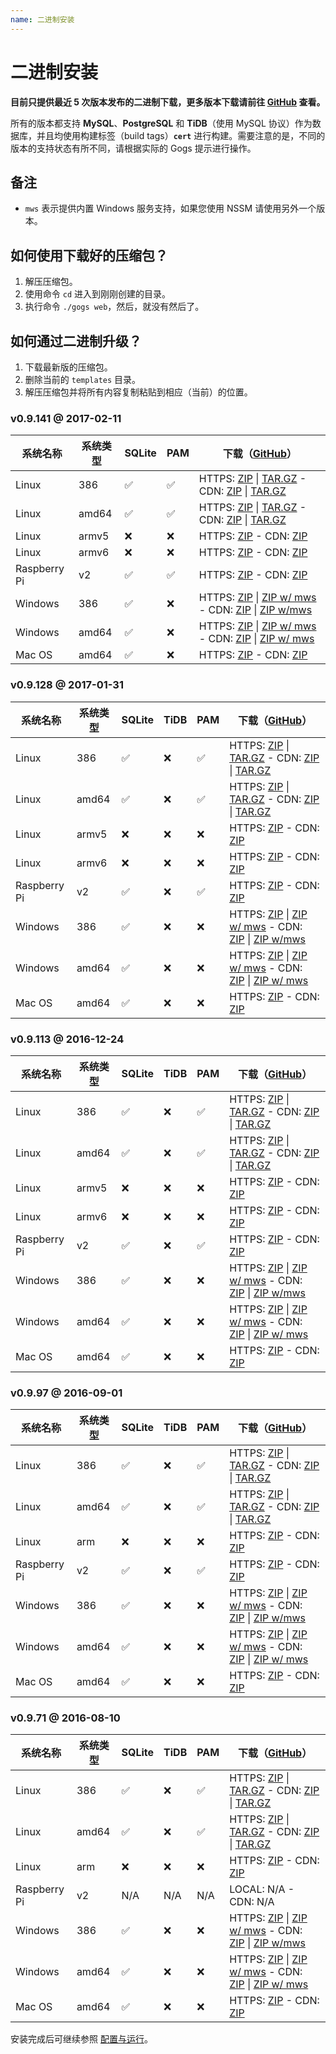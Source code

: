 ```yaml
---
name: 二进制安装
---
```


# 二进制安装

**目前只提供最近 5 次版本发布的二进制下载，更多版本下载请前往 [GitHub](https://github.com/gogits/gogs/releases?after=v0.9.71) 查看。**

所有的版本都支持 **MySQL**、**PostgreSQL** 和 **TiDB**（使用 MySQL 协议）作为数据库，并且均使用构建标签（build tags）**`cert`** 进行构建。需要注意的是，不同的版本的支持状态有所不同，请根据实际的 Gogs 提示进行操作。

## 备注

- `mws` 表示提供内置 Windows 服务支持，如果您使用 NSSM 请使用另外一个版本。

## 如何使用下载好的压缩包？

1. 解压压缩包。
2. 使用命令 `cd` 进入到刚刚创建的目录。
3. 执行命令 `./gogs web`，然后，就没有然后了。

## 如何通过二进制升级？

1. 下载最新版的压缩包。
2. 删除当前的 `templates` 目录。
3. 解压压缩包并将所有内容复制粘贴到相应（当前）的位置。

### v0.9.141 @ 2017-02-11

|系统名称|系统类型|SQLite|PAM|下载（[GitHub](https://github.com/gogits/gogs/releases/tag/v0.9.141)）|
|------|----|------|---|--------|
|Linux|386|✅|✅|HTTPS: [ZIP](https://dl.gogs.io/gogs_v0.9.141_linux_386.zip) \| [TAR.GZ](https://dl.gogs.io/gogs_v0.9.141_linux_386.tar.gz) - CDN: [ZIP](http://7d9nal.com2.z0.glb.qiniucdn.com/gogs_v0.9.141_linux_386.zip) \| [TAR.GZ](http://7d9nal.com2.z0.glb.qiniucdn.com/gogs_v0.9.141_linux_386.tar.gz)|
|Linux|amd64|✅|✅|HTTPS: [ZIP](https://dl.gogs.io/gogs_v0.9.141_linux_amd64.zip) \| [TAR.GZ](https://dl.gogs.io/gogs_v0.9.141_linux_amd64.tar.gz) - CDN: [ZIP](http://7d9nal.com2.z0.glb.qiniucdn.com/gogs_v0.9.141_linux_amd64.zip) \| [TAR.GZ](http://7d9nal.com2.z0.glb.qiniucdn.com/gogs_v0.9.141_linux_amd64.tar.gz)|
|Linux|armv5|❌|❌|HTTPS: [ZIP](https://dl.gogs.io/gogs_v0.9.141_linux_armv5.zip) - CDN: [ZIP](http://7d9nal.com2.z0.glb.qiniucdn.com/gogs_v0.9.141_linux_armv5.zip)|
|Linux|armv6|❌|❌|HTTPS: [ZIP](https://dl.gogs.io/gogs_v0.9.141_linux_armv6.zip) - CDN: [ZIP](http://7d9nal.com2.z0.glb.qiniucdn.com/gogs_v0.9.141_linux_armv6.zip)|
|Raspberry Pi|v2|✅|✅|HTTPS: [ZIP](https://dl.gogs.io/gogs_v0.9.141_raspi2.zip) - CDN: [ZIP](http://7d9nal.com2.z0.glb.qiniucdn.com/gogs_v0.9.141_raspi2.zip)|
|Windows|386|✅|❌|HTTPS: [ZIP](https://dl.gogs.io/gogs_v0.9.141_windows_386.zip) \| [ZIP w/ mws](https://dl.gogs.io/gogs_v0.9.141_windows_386_mws.zip) - CDN: [ZIP](http://7d9nal.com2.z0.glb.qiniucdn.com/gogs_v0.9.141_windows_386.zip) \| [ZIP w/mws](http://7d9nal.com2.z0.glb.qiniucdn.com/gogs_v0.9.141_windows_386_mws.zip)|
|Windows|amd64|✅|❌|HTTPS: [ZIP](https://dl.gogs.io/gogs_v0.9.141_windows_amd64.zip) \| [ZIP w/ mws](https://dl.gogs.io/gogs_v0.9.141_windows_amd64_mws.zip) - CDN: [ZIP](http://7d9nal.com2.z0.glb.qiniucdn.com/gogs_v0.9.141_windows_amd64.zip) \| [ZIP w/ mws](http://7d9nal.com2.z0.glb.qiniucdn.com/gogs_v0.9.141_windows_amd64_mws.zip)|
|Mac OS|amd64|✅|❌|HTTPS: [ZIP](https://dl.gogs.io/gogs_v0.9.141_darwin_amd64.zip) - CDN: [ZIP](http://7d9nal.com2.z0.glb.qiniucdn.com/gogs_v0.9.141_darwin_amd64.zip)|

### v0.9.128 @ 2017-01-31

|系统名称|系统类型|SQLite|TiDB|PAM|下载（[GitHub](https://github.com/gogits/gogs/releases/tag/v0.9.128)）|
|------|----|------|----|---|--------|
|Linux|386|✅|❌|✅|HTTPS: [ZIP](https://dl.gogs.io/gogs_v0.9.128_linux_386.zip) \| [TAR.GZ](https://dl.gogs.io/gogs_v0.9.128_linux_386.tar.gz) - CDN: [ZIP](http://7d9nal.com2.z0.glb.qiniucdn.com/gogs_v0.9.128_linux_386.zip) \| [TAR.GZ](http://7d9nal.com2.z0.glb.qiniucdn.com/gogs_v0.9.128_linux_386.tar.gz)|
|Linux|amd64|✅|❌|✅|HTTPS: [ZIP](https://dl.gogs.io/gogs_v0.9.128_linux_amd64.zip) \| [TAR.GZ](https://dl.gogs.io/gogs_v0.9.128_linux_amd64.tar.gz) - CDN: [ZIP](http://7d9nal.com2.z0.glb.qiniucdn.com/gogs_v0.9.128_linux_amd64.zip) \| [TAR.GZ](http://7d9nal.com2.z0.glb.qiniucdn.com/gogs_v0.9.128_linux_amd64.tar.gz)|
|Linux|armv5|❌|❌|❌|HTTPS: [ZIP](https://dl.gogs.io/gogs_v0.9.128_linux_armv5.zip) - CDN: [ZIP](http://7d9nal.com2.z0.glb.qiniucdn.com/gogs_v0.9.128_linux_armv5.zip)|
|Linux|armv6|❌|❌|❌|HTTPS: [ZIP](https://dl.gogs.io/gogs_v0.9.128_linux_armv6.zip) - CDN: [ZIP](http://7d9nal.com2.z0.glb.qiniucdn.com/gogs_v0.9.128_linux_armv6.zip)|
|Raspberry Pi|v2|✅|❌|✅|HTTPS: [ZIP](https://dl.gogs.io/gogs_v0.9.128_raspi2.zip) - CDN: [ZIP](http://7d9nal.com2.z0.glb.qiniucdn.com/gogs_v0.9.128_raspi2.zip)|
|Windows|386|✅|❌|❌|HTTPS: [ZIP](https://dl.gogs.io/gogs_v0.9.128_windows_386.zip) \| [ZIP w/ mws](https://dl.gogs.io/gogs_v0.9.128_windows_386_mws.zip) - CDN: [ZIP](http://7d9nal.com2.z0.glb.qiniucdn.com/gogs_v0.9.128_windows_386.zip) \| [ZIP w/mws](http://7d9nal.com2.z0.glb.qiniucdn.com/gogs_v0.9.128_windows_386_mws.zip)|
|Windows|amd64|✅|❌|❌|HTTPS: [ZIP](https://dl.gogs.io/gogs_v0.9.128_windows_amd64.zip) \| [ZIP w/ mws](https://dl.gogs.io/gogs_v0.9.128_windows_amd64_mws.zip) - CDN: [ZIP](http://7d9nal.com2.z0.glb.qiniucdn.com/gogs_v0.9.128_windows_amd64.zip) \| [ZIP w/ mws](http://7d9nal.com2.z0.glb.qiniucdn.com/gogs_v0.9.128_windows_amd64_mws.zip)|
|Mac OS|amd64|✅|❌|❌|HTTPS: [ZIP](https://dl.gogs.io/gogs_v0.9.128_darwin_amd64.zip) - CDN: [ZIP](http://7d9nal.com2.z0.glb.qiniucdn.com/gogs_v0.9.128_darwin_amd64.zip)|

### v0.9.113 @ 2016-12-24

|系统名称|系统类型|SQLite|TiDB|PAM|下载（[GitHub](https://github.com/gogits/gogs/releases/tag/v0.9.113)）|
|------|----|------|----|---|--------|
|Linux|386|✅|❌|✅|HTTPS: [ZIP](https://dl.gogs.io/gogs_v0.9.113_linux_386.zip) \| [TAR.GZ](https://dl.gogs.io/gogs_v0.9.113_linux_386.tar.gz) - CDN: [ZIP](http://7d9nal.com2.z0.glb.qiniucdn.com/gogs_v0.9.113_linux_386.zip) \| [TAR.GZ](http://7d9nal.com2.z0.glb.qiniucdn.com/gogs_v0.9.113_linux_386.tar.gz)|
|Linux|amd64|✅|❌|✅|HTTPS: [ZIP](https://dl.gogs.io/gogs_v0.9.113_linux_amd64.zip) \| [TAR.GZ](https://dl.gogs.io/gogs_v0.9.113_linux_amd64.tar.gz) - CDN: [ZIP](http://7d9nal.com2.z0.glb.qiniucdn.com/gogs_v0.9.113_linux_amd64.zip) \| [TAR.GZ](http://7d9nal.com2.z0.glb.qiniucdn.com/gogs_v0.9.113_linux_amd64.tar.gz)|
|Linux|armv5|❌|❌|❌|HTTPS: [ZIP](https://dl.gogs.io/gogs_v0.9.113_linux_armv5.zip) - CDN: [ZIP](http://7d9nal.com2.z0.glb.qiniucdn.com/gogs_v0.9.113_linux_armv5.zip)|
|Linux|armv6|❌|❌|❌|HTTPS: [ZIP](https://dl.gogs.io/gogs_v0.9.113_linux_armv6.zip) - CDN: [ZIP](http://7d9nal.com2.z0.glb.qiniucdn.com/gogs_v0.9.113_linux_armv6.zip)|
|Raspberry Pi|v2|✅|❌|✅|HTTPS: [ZIP](https://dl.gogs.io/gogs_v0.9.113_raspi2.zip) - CDN: [ZIP](http://7d9nal.com2.z0.glb.qiniucdn.com/gogs_v0.9.113_raspi2.zip)|
|Windows|386|✅|❌|❌|HTTPS: [ZIP](https://dl.gogs.io/gogs_v0.9.113_windows_386.zip) \| [ZIP w/ mws](https://dl.gogs.io/gogs_v0.9.113_windows_386_mws.zip) - CDN: [ZIP](http://7d9nal.com2.z0.glb.qiniucdn.com/gogs_v0.9.113_windows_386.zip) \| [ZIP w/mws](http://7d9nal.com2.z0.glb.qiniucdn.com/gogs_v0.9.113_windows_386_mws.zip)|
|Windows|amd64|✅|❌|❌|HTTPS: [ZIP](https://dl.gogs.io/gogs_v0.9.113_windows_amd64.zip) \| [ZIP w/ mws](https://dl.gogs.io/gogs_v0.9.113_windows_amd64_mws.zip) - CDN: [ZIP](http://7d9nal.com2.z0.glb.qiniucdn.com/gogs_v0.9.113_windows_amd64.zip) \| [ZIP w/ mws](http://7d9nal.com2.z0.glb.qiniucdn.com/gogs_v0.9.113_windows_amd64_mws.zip)|
|Mac OS|amd64|✅|❌|❌|HTTPS: [ZIP](https://dl.gogs.io/gogs_v0.9.113_darwin_amd64.zip) - CDN: [ZIP](http://7d9nal.com2.z0.glb.qiniucdn.com/gogs_v0.9.113_darwin_amd64.zip)|

### v0.9.97 @ 2016-09-01

|系统名称|系统类型|SQLite|TiDB|PAM|下载（[GitHub](https://github.com/gogits/gogs/releases/tag/v0.9.97)）|
|------|----|------|----|---|--------|
|Linux|386|✅|❌|✅|HTTPS: [ZIP](https://dl.gogs.io/gogs_v0.9.97_linux_386.zip) \| [TAR.GZ](https://dl.gogs.io/gogs_v0.9.97_linux_386.tar.gz) - CDN: [ZIP](http://7d9nal.com2.z0.glb.qiniucdn.com/gogs_v0.9.97_linux_386.zip) \| [TAR.GZ](http://7d9nal.com2.z0.glb.qiniucdn.com/gogs_v0.9.97_linux_386.tar.gz)|
|Linux|amd64|✅|❌|✅|HTTPS: [ZIP](https://dl.gogs.io/gogs_v0.9.97_linux_amd64.zip) \| [TAR.GZ](https://dl.gogs.io/gogs_v0.9.97_linux_amd64.tar.gz) - CDN: [ZIP](http://7d9nal.com2.z0.glb.qiniucdn.com/gogs_v0.9.97_linux_amd64.zip) \| [TAR.GZ](http://7d9nal.com2.z0.glb.qiniucdn.com/gogs_v0.9.97_linux_amd64.tar.gz)|
|Linux|arm|❌|❌|❌|HTTPS: [ZIP](https://dl.gogs.io/gogs_v0.9.97_linux_arm.zip) - CDN: [ZIP](http://7d9nal.com2.z0.glb.qiniucdn.com/gogs_v0.9.97_linux_arm.zip)|
|Raspberry Pi|v2|✅|❌|✅|HTTPS: [ZIP](https://dl.gogs.io/gogs_v0.9.97_raspi2.zip) - CDN: [ZIP](http://7d9nal.com2.z0.glb.qiniucdn.com/gogs_v0.9.97_raspi2.zip)|
|Windows|386|✅|❌|❌|HTTPS: [ZIP](https://dl.gogs.io/gogs_v0.9.97_windows_386.zip) \| [ZIP w/ mws](https://dl.gogs.io/gogs_v0.9.97_windows_386_mws.zip) - CDN: [ZIP](http://7d9nal.com2.z0.glb.qiniucdn.com/gogs_v0.9.97_windows_386.zip) \| [ZIP w/mws](http://7d9nal.com2.z0.glb.qiniucdn.com/gogs_v0.9.97_windows_386_mws.zip)|
|Windows|amd64|✅|❌|❌|HTTPS: [ZIP](https://dl.gogs.io/gogs_v0.9.97_windows_amd64.zip) \| [ZIP w/ mws](https://dl.gogs.io/gogs_v0.9.97_windows_amd64_mws.zip) - CDN: [ZIP](http://7d9nal.com2.z0.glb.qiniucdn.com/gogs_v0.9.97_windows_amd64.zip) \| [ZIP w/ mws](http://7d9nal.com2.z0.glb.qiniucdn.com/gogs_v0.9.97_windows_amd64_mws.zip)|
|Mac OS|amd64|✅|❌|❌|HTTPS: [ZIP](https://dl.gogs.io/gogs_v0.9.97_darwin_amd64.zip) - CDN: [ZIP](http://7d9nal.com2.z0.glb.qiniucdn.com/gogs_v0.9.97_darwin_amd64.zip)|

### v0.9.71 @ 2016-08-10

|系统名称|系统类型|SQLite|TiDB|PAM|下载（[GitHub](https://github.com/gogits/gogs/releases/tag/v0.9.71)）|
|------|----|------|----|---|--------|
|Linux|386|✅|❌|✅|HTTPS: [ZIP](https://dl.gogs.io/gogs_v0.9.71_linux_386.zip) \| [TAR.GZ](https://dl.gogs.io/gogs_v0.9.71_linux_386.tar.gz) - CDN: [ZIP](http://7d9nal.com2.z0.glb.qiniucdn.com/gogs_v0.9.71_linux_386.zip) \| [TAR.GZ](http://7d9nal.com2.z0.glb.qiniucdn.com/gogs_v0.9.71_linux_386.tar.gz)|
|Linux|amd64|✅|❌|✅|HTTPS: [ZIP](https://dl.gogs.io/gogs_v0.9.71_linux_amd64.zip) \| [TAR.GZ](https://dl.gogs.io/gogs_v0.9.71_linux_amd64.tar.gz) - CDN: [ZIP](http://7d9nal.com2.z0.glb.qiniucdn.com/gogs_v0.9.71_linux_amd64.zip) \| [TAR.GZ](http://7d9nal.com2.z0.glb.qiniucdn.com/gogs_v0.9.71_linux_amd64.tar.gz)|
|Linux|arm|❌|❌|❌|HTTPS: [ZIP](https://dl.gogs.io/gogs_v0.9.71_linux_arm.zip) - CDN: [ZIP](http://7d9nal.com2.z0.glb.qiniucdn.com/gogs_v0.9.71_linux_arm.zip)|
|Raspberry Pi|v2|N/A|N/A|N/A|LOCAL: N/A - CDN: N/A|
|Windows|386|✅|❌|❌|HTTPS: [ZIP](https://dl.gogs.io/gogs_v0.9.71_windows_386.zip) \| [ZIP w/ mws](https://dl.gogs.io/gogs_v0.9.71_windows_386_mws.zip) - CDN: [ZIP](http://7d9nal.com2.z0.glb.qiniucdn.com/gogs_v0.9.71_windows_386.zip) \| [ZIP w/mws](http://7d9nal.com2.z0.glb.qiniucdn.com/gogs_v0.9.71_windows_386_mws.zip)|
|Windows|amd64|✅|❌|❌|HTTPS: [ZIP](https://dl.gogs.io/gogs_v0.9.71_windows_amd64.zip) \| [ZIP w/ mws](https://dl.gogs.io/gogs_v0.9.71_windows_amd64_mws.zip) - CDN: [ZIP](http://7d9nal.com2.z0.glb.qiniucdn.com/gogs_v0.9.71_windows_amd64.zip) \| [ZIP w/ mws](http://7d9nal.com2.z0.glb.qiniucdn.com/gogs_v0.9.71_windows_amd64_mws.zip)|
|Mac OS|amd64|✅|❌|❌|HTTPS: [ZIP](https://dl.gogs.io/gogs_v0.9.71_darwin_amd64.zip) - CDN: [ZIP](http://7d9nal.com2.z0.glb.qiniucdn.com/gogs_v0.9.71_darwin_amd64.zip)|

安装完成后可继续参照 [配置与运行](configuration_and_run.html)。
